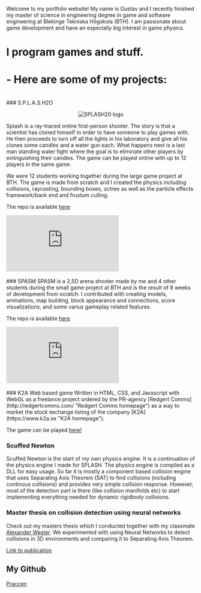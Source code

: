 Welcome to my portfolio website! My name is Gustav and I recently finished my master of science in engineering degree in game and software engineering at Blekinge Tekniska Högskola (BTH). I am passionate about game development and have an especially big interest in game physics.

# I program games and stuff. 
# - Here are some of my projects: 
<br/>
### S.P.L.A.S.H2O
<p align="center"><img src="https://raw.githubusercontent.com/BTH-StoraSpel-DXR/SPLASH/master/GitHubMedia/splash_logo.png" alt="SPLASH20 logo"></p>
Splash is a ray-traced online first-person shooter. The story is that a scientist has cloned himself in order to have someone to play games with. He then proceeds to turn off all the lights in his laboratory and give all his clones some candles and a water gun each. What happens next is a last man standing water fight where the goal is to eliminate other players by extinguishing their candles. The game can be played online with up to 12 players in the same game.

We were 12 students working together during the large game project at BTH. The game is made from scratch and I created the physics including collisions, raycasting, bounding boxes, octree as well as the particle effects framework/back end and frustum culling.

The repo is available [here](https://github.com/BTH-StoraSpel-DXR/SPLASH "SPLASH repo")

<div class="container">
<iframe src="https://www.youtube.com/embed/NXo2Lea5HGo" 
frameborder="0" allowfullscreen class="video"></iframe>
</div>
<br/>
### SPASM
SPASM is a 2,5D arena shooter made by me and 4 other students during the small game project at BTH and is the result of 8 weeks of development from scratch. I contributed with creating models, animations, map building, block appearance and connections, score visualizations, and some varius gameplay related features.

The repo is available [here](https://github.com/Piratkopia13/DV1504_SPASM "SPASM repo")

<div class="container">
<iframe src="https://www.youtube.com/embed/ansdNcRM_0Q"
frameborder="0" allowfullscreen class="video"></iframe>
</div>
<br/>
### K2A Web based game
Written in HTML, CSS, and Javascript with WebGL as a freelance project ordered by the PR-agency [Redgert Comms](http://redgertcomms.com/ "Redgert Comms homepage") as a way to market the stock exchange listing of the company [K2A](https://www.k2a.se "K2A homepage").

The game can be played [here!](./K2A "K2A Game")
<br/>
### Scuffed Newton
Scuffed Newton is the start of my own physics engine. It is a continuation of the physics engine I made for SPLASH. The physics engine is compiled as a DLL for easy usage. So far it is mostly a component based collision engine that uses Separating Axis Theorem (SAT) to find collisions (including continous collisions) and provides very simple collision response. However, most of the detection part is there (like collision manifolds etc) to start implementing everything needed for dynamic rigidbody collisions. 
<br/>
### Master thesis on collision detection using neural networks
Check out my masters thesis which I conducted together with my classmate [Alexander Wester](https://pirat.dev). We experimented with using Neural Networks to detect collisions in 3D environments and comparing it to Separating Axis Theorem.
 
[Link to publication](http://urn.kb.se/resolve?urn=urn:nbn:se:bth-19623 "DiVa publication")
<br/>
## My Github
[Praccen](https://github.com/Praccen "Github profile")

